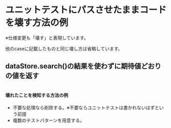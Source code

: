 # ユニットテストにパスさせたままコードを壊す方法の例
※仕様変更も「壊す」と表現しています。

他のcaseに記載したものと同じ壊し方は省略しています。

## dataStore.search()の結果を使わずに期待値どおりの値を返す
```kotlin

```
#### 壊れたことを検知する方法の例
- 不要な処理なら削除する。※不要ならユニットテストは書かれないはずという前提
- 複数のテストパターンを用意する。
